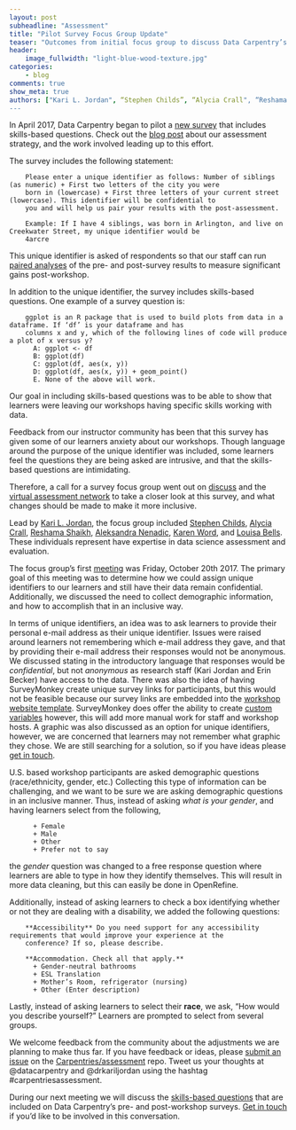```yaml
---
layout: post
subheadline: "Assessment"
title: "Pilot Survey Focus Group Update"
teaser: "Outcomes from initial focus group to discuss Data Carpentry’s survey instruments"
header:
    image_fullwidth: "light-blue-wood-texture.jpg"
categories:
    - blog
comments: true
show_meta: true
authors: ["Kari L. Jordan", “Stephen Childs”, “Alycia Crall", “Reshama Shaikh”, “Aleksandra Nenadic”, “Karen Word”, “Louisa Bells”]
---
```



In April 2017, Data Carpentry began to pilot a [new survey](https://www.surveymonkey.com/r/presurveyfocusgroup?workshop_id=[workshop_id_value]) that includes skills-based questions. Check out the [blog post](http://www.datacarpentry.org/blog/long-term-assessment-strategy/) about our assessment strategy, and the work involved leading up to this effort.

The survey includes the following statement:

        Please enter a unique identifier as follows: Number of siblings (as numeric) + First two letters of the city you were       
        born in (lowercase) + First three letters of your current street (lowercase). This identifier will be confidential to 
        you and will help us pair your results with the post-assessment.
 
        Example: If I have 4 siblings, was born in Arlington, and live on Creekwater Street, my unique identifier would be 
        4arcre

This unique identifier is asked of respondents so that our staff can run [paired analyses](http://www.statstutor.ac.uk/resources/uploaded/paired-t-test.pdf) of the pre- and post-survey results to measure significant gains post-workshop.

In addition to the unique identifier, the survey includes skills-based questions. One example of a survey question is:

        ggplot is an R package that is used to build plots from data in a dataframe. If ‘df’ is your dataframe and has 
        columns x and y, which of the following lines of code will produce a plot of x versus y?
          A: ggplot <- df
          B: ggplot(df)
          C: ggplot(df, aes(x, y))
          D: ggplot(df, aes(x, y)) + geom_point()
          E. None of the above will work.

Our goal in including skills-based questions was to be able to show that learners were leaving our workshops having specific skills working with data.

Feedback from our instructor community has been that this survey has given some of our learners anxiety about our workshops. Though language around the purpose of the unique identifier was included, some learners feel the questions they are being asked are intrusive, and that the skills-based questions are intimidating. 

Therefore, a call for a survey focus group went out on [discuss](http://lists.software-carpentry.org/pipermail/discuss/2017-October/005486.html) and the [virtual assessment network](https://groups.google.com/a/carpentries.org/forum/#!forum/assessment-network) to take a closer look at this survey, and what changes should be made to make it more inclusive.

Lead by [Kari L. Jordan](https://github.com/kariljordan), the focus group included [Stephen Childs](https://github.com/sechilds), [Alycia Crall](https://twitter.com/alycrall), [Reshama Shaikh](https://twitter.com/reshamas), [Aleksandra Nenadic](https://github.com/anenadic), [Karen Word](http://twitter.com/karen_word), and [Louisa Bells](https://twitter.com/ChemCurator). These individuals represent have expertise in data science assessment and evaluation. 

The focus group’s first [meeting](https://docs.google.com/document/d/16GEJiHNSla0aE1oCRjqDRyLlIz1q2NCXFJt3vWs70zw/edit) was Friday, October 20th 2017. The primary goal of this meeting was to determine how we could assign unique identifiers to our learners and still have their data remain confidential. Additionally, we discussed the need to collect demographic information, and how to accomplish that in an inclusive way.

In terms of unique identifiers, an idea was to ask learners to provide their personal e-mail address as their unique identifier. Issues were raised around learners not remembering which e-mail address they gave, and that by providing their e-mail address their responses would not be anonymous. We discussed stating in the introductory language that responses would be *confidential*, but not *anonymous* as research staff (Kari Jordan and Erin Becker) have access to the data. There was also the idea of having SurveyMonkey create unique survey links for participants, but this would not be feasible because our survey links are embedded into the [workshop website template](https://github.com/datacarpentry/workshop-template). SurveyMonkey does offer the ability to create [custom variables](https://help.surveymonkey.com/articles/en_US/kb/What-are-custom-variables-and-how-do-I-use-them) however, this will add more manual work for staff and workshop hosts. A graphic was also discussed as an option for unique identifiers, however, we are concerned that learners may not remember what graphic they chose. We are still searching for a solution, so if you have ideas please [get in touch](mailto:kariljordan@carpentries.org). 

U.S. based workshop participants are asked demographic questions (race/ethnicity, gender, etc.) Collecting this type of information can be challenging, and we want to be sure we are asking demographic questions in an inclusive manner. Thus, instead of asking *what is your gender*, and having learners select from the following, 

          + Female 
          + Male 
          + Other 
          + Prefer not to say 

the *gender* question was changed to a free response question where learners are able to type in how they identify themselves. This will result in more data cleaning, but this can easily be done in OpenRefine.

Additionally, instead of asking learners to check a box identifying whether or not they are dealing with a disability, we added the following questions:

        **Accessibility** Do you need support for any accessibility requirements that would improve your experience at the      
        conference? If so, please describe.  

        **Accommodation. Check all that apply.**
          + Gender-neutral bathrooms
          + ESL Translation
          + Mother’s Room, refrigerator (nursing)
          + Other (Enter description)

Lastly, instead of asking learners to select their **race**, we ask, “How would you describe yourself?” Learners are prompted to select from several groups.

We welcome feedback from the community about the adjustments we are planning to make thus far. If you have feedback or ideas, please [submit an issue](https://github.com/carpentries/assessment/issues) on the [Carpentries/assessment](https://github.com/carpentries/assessment/) repo. Tweet us your thoughts at @datacarpentry and @drkariljordan using the hashtag #carpentriesassessment.

During our next meeting we will discuss the [skills-based questions](https://docs.google.com/document/d/1rX_gEZE29jSjEpmkVVTUbHa7bYjwPtKEWVxrQ7Ij_64/edit) that are included on Data Carpentry’s pre- and post-workshop surveys. [Get in touch](mailto:kariljordan@carpentries.org) if you’d like to be involved in this conversation. 
